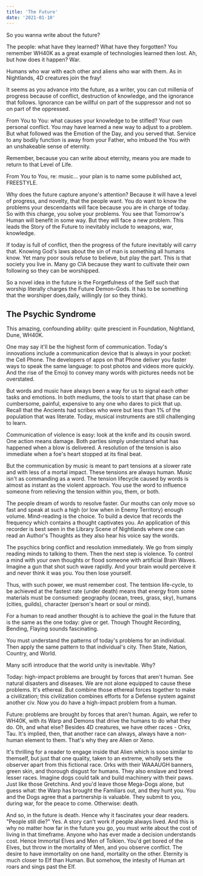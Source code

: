 ```yaml
---
title: 'The Future'
date: '2021-01-10'
---
```

So you wanna write about the future?

The people: what have they learned? What have they forgotten? You remember WH40K as a great example of technologies learned then lost. Ah, but how does it happen? War.

Humans who war with each other and aliens who war with them. As in Nightlands, 4D creatures join the fray! 

It seems as you advance into the future, as a writer, you can cut millenia of progress because of conflict, destruction of knowledge, and the ignorance that follows. Ignorance can be willful on part of the suppressor and not so on part of the oppressed.

From You to You: what causes your knowledge to be stifled? Your own personal conflict. You may have learned a new way to adjust to a problem. But what followed was the Emotion of the Day, and you served that. Service to any bodily function is away from your Father, who imbued the You with an unshakeable sense of eternity.

Remember, because you can write about eternity, means you are made to return to that Level of Life.

From You to You, re: music... your plan is to name some published act, FREESTYLE.

Why does the future capture anyone's attention? Because it will have a level of progress, and novelty, that the people want. You do want to know the problems your descendants will face because you are in charge of today. So with this charge, you solve your problems. You see that Tomorrow's Human will benefit in some way. But they will face a new problem. This leads the Story of the Future to inevitably include to weapons, war, knowledge.

If today is full of conflict, then the progress of the future inevitably will carry that. Knowing God's laws about the sin of man is something all humans know. Yet many poor souls refuse to believe, but play the part. This is that society you live in. Many go CIA because they want to cultivate their own following so they can be worshipped.

So a novel idea in the future is the Forgetfulness of the Self such that worship literally charges the Future Demon-Gods. It has to be something that the worshiper does,daily, willingly (or so they think). 

## The Psychic Syndrome

This amazing, confounding ability: quite prescient in Foundation, Nightland, Dune, WH40K. 

One may say it'll be the highest form of communication. Today's innovations include a communication device that is always in your pocket: the Cell Phone. The developers of apps on that Phone deliver you faster ways to speak the same language: to post photos and videos more quickly. And the rise of the Emoji to convey many words with pictures needs not be overstated. 

But words and music have always been a way for us to signal each other tasks and emotions. In both mediums, the tools to start that phase can be cumbersome, painful, expensive to any one who dares to pick that up. Recall that the Ancients had scribes who were but less than 1% of the population that was literate. Today, musical instruments are still challenging to learn. 

Communication of violence is easy: look at the knife and its cousin sword. One action means damage. Both parties simply understand what has happened when a blow is delivered. A resolution of the tension is also immediate when a foe's heart stopped at its final beat.

But the communication by music is meant to part tensions at a slower rate and with less of a mortal impact. These tensions are always human. Music isn't as commanding as a word. The tension lifecycle caused by words is almost as instant as the violent approach. You use the word to influence someone from relieving the tension within you, them, or both.

The people dream of words to resolve faster. Our mouths can only move so fast and speak at such a high (or low when in Enemy Territory) enough volume. Mind-reading is the choice. To build a device that records the frequency which contains a thought captivates you. An application of this recorder is best seen in the Library Scene of Nightlands where one can read an Author's Thoughts as they also hear his voice say the words. 

The psychics bring conflict and resolution immediately. We go from simply reading minds to talking to them. Then the next step is violence. To control a mind with your own thoughts or flood someone with artificial Brain Waves. Imagine a gun that shot such wave rapidly. And your brain would perceive it and never think it was you. You then lose yourself. 

Thus, with such power, we must remember cost. The tentsion life-cycle, to be achieved at the fastest rate (under death) means that energy from some materials must be consumed: geography (ocean, trees, grass, sky), humans (cities, guilds), character (person's heart or soul or mind). 

For a human to read another thought is to achieve the goal in the future that is the same as the one today: give or get. Though Thought Recording, Bending, Flaying sounds fascinating.

You must understand the patterns of today's problems for an individual. Then apply the same pattern to that individual's city. Then State, Nation, Country, and World.

Many scifi introduce that the world unity is inevitable. Why?

Today: high-impact problems are brought by forces that aren't human. See natural disasters and diseases. We are not alone equipped to cause these problems. It's ethereal. But combine those ethereal forces together to make a civilization; this civilization combines efforts for a Defense system against another civ. Now you do have a high-impact problem from a human.

Future: problems are brought by forces that aren't human. Again, we refer to WH40K, with its Warp and Demons that drive the humans to do what they do. Oh, and what else? Besides 4D creatures, we have other races - Orks, Tau. It's implied, then, that another race can always, always have a non-human element to them. That's why they are Alien or Xeno.

It's thrilling for a reader to engage inside that Alien which is sooo similar to themself, but just that one quality, taken to an extreme, wholly sets the observer apart from this fictional race. Orks with their WAAAUGH banners, green skin, and thorough disgust for humans. They also enslave and breed lesser races. Imagine dogs could talk and build machinery with their paws. Just like those Gretchins. And you'd leave those Mega-Dogs alone, but guess what: the Warp has brought the Familiars out, and they hunt you. You and the Dogs agree that a partnership is valuable. They submit to you, during war, for the peace to come. Otherwise: death.

And so, in the future is death. Hence why it fascinates your dear readers. "People still die?" Yes. A story can't work if people always lived. And this is why no matter how far in the future you go, you must write about the cost of living in that timeframe. Anyone who has ever made a decision understands cost. Hence Immortal Elves and Men of Tolkien. You'd get bored of the Elves, but throw in the mortality of Men, and you observe conflict. The desire to have immortality on one hand, mortality on the other. Eternity is much closer to Elf than Human. But somehow, the intesity of Human art roars and sings past the Elf.